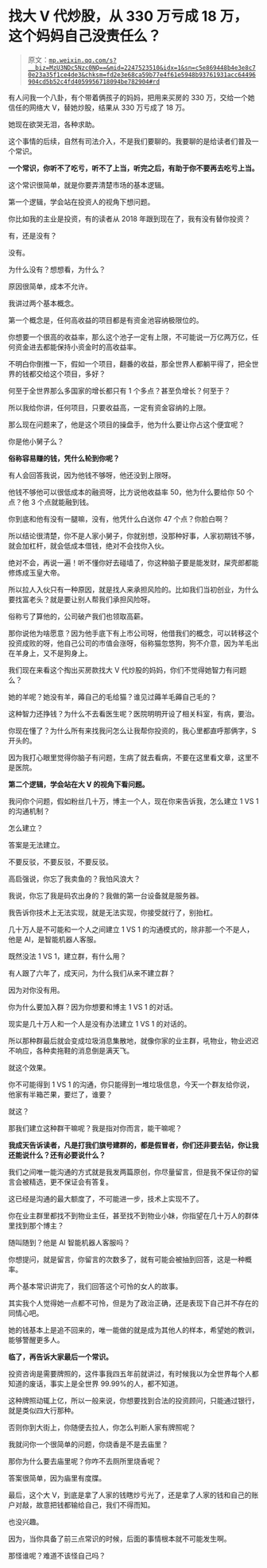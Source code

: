# 找大 V 代炒股，从 330 万亏成 18 万，这个妈妈自己没责任么？

> 原文：[`mp.weixin.qq.com/s?__biz=MzU3NDc5Nzc0NQ==&mid=2247523510&idx=1&sn=c5e869448b4e3e8c70e23a35f1ce4de3&chksm=fd2e3e68ca59b77e4f61e5948b93761931acc64496904cd5b52c4fd4059956718094be782904#rd`](http://mp.weixin.qq.com/s?__biz=MzU3NDc5Nzc0NQ==&mid=2247523510&idx=1&sn=c5e869448b4e3e8c70e23a35f1ce4de3&chksm=fd2e3e68ca59b77e4f61e5948b93761931acc64496904cd5b52c4fd4059956718094be782904#rd)

有人问我一个八卦，有个带着俩孩子的妈妈，把用来买房的 330 万，交给一个她信任的网络大 V，替她炒股，结果从 330 万亏成了 18 万。

她现在欲哭无泪，各种求助。

这个事情的后续，自然有司法介入，不是我们要聊的。我要聊的是给读者们普及一个常识。

**一个常识，你听不了吃亏，听不了上当，听完之后，有助于你不要再去吃亏上当。** 

这个常识很简单，就是你要弄清楚市场的基本逻辑。

第一个逻辑，学会站在投资人的视角下想问题。

你比如我的主业是投资，有的读者从 2018 年跟到现在了，我有没有替你投资？

有，还是没有？

没有。

为什么没有？想想看，为什么？

原因很简单，成本不允许。

我讲过两个基本概念。

第一个概念是，任何高收益的项目都是有资金池容纳极限位的。

你想要一个很高的收益率，那么这个池子一定有上限，不可能说一万亿两万亿，任何资金进去都能保持小资金时的高收益率。

不明白你倒推一下，假如一个项目，翻番的收益，那全世界人都躺平得了，把全世界的钱都交给这个项目，多好？

何至于全世界那么多国家的增长都只有 1 个多点？甚至负增长？何至于？

所以我给你讲，任何项目，只要收益高，一定有资金容纳的上限。

那么现在问题来了，他是这个项目的操盘手，他为什么要让你占这个便宜呢？

你是他小舅子么？

**俗称容易赚的钱，凭什么轮到你呢？**

有人会回答我说，因为他钱不够呀，他还没到上限呀。

他钱不够他可以很低成本的融资呀，比方说他收益率 50，他为什么要给你 50 个点？他 3 个点就能融到钱。

你到底和他有没有一腿嘛，没有，他凭什么白送你 47 个点？你脸白啊？

所以结论很清楚，你不是人家小舅子，你就别想，没那种好事，人家初期钱不够，就会加杠杆，就会低成本借钱，绝对不会找你入伙。

绝对不会，再说一遍！听不懂你好去碰墙了，你这种脑子要是能发财，屎壳郎都能修炼成玉皇大帝。

所以拉人入伙只有一种原因，就是找人来承担风险的。比如我们当初创业，为什么要找富老头？就是要让别人帮我们承担风险呀。

俗称亏了算他的，公司破产我们也领取高薪。

那你说他为啥愿意？因为他手底下有上市公司呀，他借我们的概念，可以转移这个投资成败的呀，他自己公司的市值会涨呀，俗称猫忽悠狗，狗不介意，因为羊毛出在羊身上，又不是狗身上。

我们现在来看这个掏出买房款找大 V 代炒股的妈妈，你们不觉得她智力有问题么？

她的羊呢？她没有羊，薅自己的毛给猫？谁见过薅羊毛薅自己毛的？

这种智力还挣钱？为什么不去看医生呢？医院明明开设了相关科室，有病，要治。

你现在懂了？为什么所有来找我问怎么让我帮你投资的，我心里都直呼那俩字，S 开头的。

因为我打心眼里觉得你脑子有问题，生病了就去看病，不要在这里看文章，这里不是医院。

**第二个逻辑，学会站在大 V 的视角下看问题。** 

我问你个问题，假如粉丝几十万，博主一个人，现在你来告诉我，怎么建立 1 VS 1 的沟通机制？

怎么建立？

答案是无法建立。

不要反驳，不要反驳，不要反驳。

高启强说，你忘了我卖鱼的？我怕风浪大？

我说，你忘了我是码农出身的？我做的第一台设备就是服务器。

我告诉你技术上无法实现，就是无法实现，你接受就行了，别抬杠。

几十万人是不可能和一个人之间建立 1 VS 1 的沟通模式的，除非那一个不是人，他是 AI，是智能机器人客服。

既然没法 1 VS 1，建立群，有什么用？

有人跟了六年了，成天问，为什么我们从来不建立群？

因为对你没有用。

你为什么要加入群？因为你想要和博主 1 VS 1 的对话。

现实是几十万人和一个人是没有办法建立 1 VS 1 的对话的。

所以那种群最后就会变成垃圾消息集散地，就像你家的业主群，吼物业，物业迟迟不响应，各种卖拖鞋的消息倒是满天飞。

就这个效果。

你不可能得到 1 VS 1 的沟通，你只能得到一堆垃圾信息，今天一个群友给你说，他家有半箱芒果，要烂了，谁要？

就这？

那我们建立这种群干嘛呢？我是指对你而言，能干嘛呢？

**我成天告诉读者，凡是打我们旗号建群的，都是假冒者，你们还非要去钻，你让我还能说什么？还有必要说什么？**

我们之间唯一能沟通的方式就是我发两篇原创，你尽量留言，但是我不保证你的留言会被精选，更不保证会有答复。

这已经是沟通的最大额度了，不可能进一步，技术上实现不了。

你在业主群里都找不到物业主任，甚至找不到物业小妹，你指望在几十万人的群体里找到那个博主？

随叫随到？他是 AI 智能机器人客服吗？

你想提问，就是留言，你留言的次数多了，就有可能会被抽到回答，这是一种概率。

两个基本常识讲完了，我们回答这个可怜的女人的故事。

其实我个人觉得她一点都不可怜，但是为了政治正确，还是表现下自己并不存在的同情心吧。

她的钱基本上是追不回来的，唯一能做的就是成为其他人的样本，希望她的教训，能够警醒更多人。

**临了，再告诉大家最后一个常识。** 

投资咨询是需要牌照的，这件事我四五年前就讲过，有时候我以为全世界每个人都知道的废话，事实上是全世界 99.99%的人，都不知道。

这种牌照动辄上亿，所以一般来说，你想要找到合法的投资顾问，只能通过银行，就是类似四大行那种。

否则你到大街上，你随便去拉人，你怎么判断人家有牌照呢？

我就问你一个很简单的问题，你烧香是不是去庙里？

那你为什么要去庙里呢？你咋不去厕所里烧香呢？

答案很简单，因为庙里有度牒。

最后，这个大 V，到底是拿了人家的钱瞎炒亏光了，还是拿了人家的钱和自己的账户对敲，故意把钱都输给自己，我们不得而知。

也没兴趣。

因为，当你具备了前三点常识的时候，后面的事情根本就不可能发生啊。

那怪谁呢？难道不该怪自己吗？